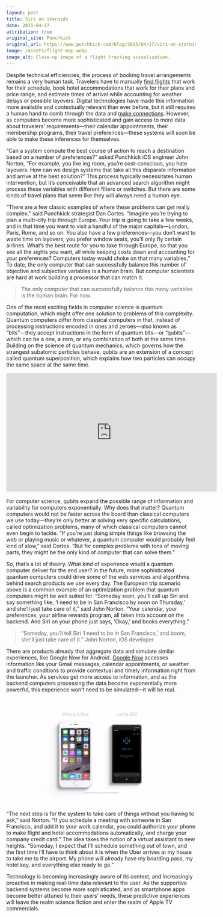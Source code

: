 ```yaml
---
layout: post
title: Siri on steroids
date: 2015-04-27
attribution: true
original_site: Punchkick
original_url: https://www.punchkick.com/blog/2015/04/27/siri-on-steroids-taking-virtual-assistants-to-the-next-level
image: /assets/flight-map.webp
image_alt: Close-up image of a flight tracking visualization.
---
```

Despite technical efficiencies, the process of booking travel arrangements remains a very human task. Travelers have to manually [find flights](https://www.punchkick.com/blog/2015/04/16/connected-travel-the-mobile-digital-all-knowing-travel-agent) that work for their schedule, book hotel accommodations that work for their plans and price range, and estimate times of arrival while accounting for weather delays or possible layovers. Digital technologies have made this information more available and contextually relevant than ever before, but it still requires a human hand to comb through the data and [make connections](https://www.punchkick.com/blog/2015/04/20/streamlining-the-traveler-journey-with-mobile-apps). However, as computers become more sophisticated and gain access to more data about travelers’ requirements—their calendar appointments, their membership programs, their travel preferences—these systems will soon be able to make these inferences for themselves.

“Can a system compute the best course of action to reach a destination based on a number of preferences?” asked Punchkick iOS engineer John Norton, “For example, you like leg room, you’re cost-conscious, you hate layovers. How can we design systems that take all this disparate information and arrive at the best solution?” This process typically necessitates human intervention, but it’s conceivable that an advanced search algorithm might process these variables with different filters or switches. But there are some kinds of travel plans that seem like they will always need a human eye.

“There are a few classic examples of where these problems can get really complex,” said Punchkick strategist Dan Cortes. “Imagine you’re trying to plan a multi-city trip through Europe. Your trip is going to take a few weeks, and in that time you want to visit a handful of the major capitals—London, Paris, Rome, and so on. You also have a few preferences—you don’t want to waste time on layovers, you prefer window seats, you’ll only fly certain airlines. What’s the best route for you to take through Europe, so that you see all the sights you want, all while keeping costs down and accounting for your preferences? Computers today would choke on that many variables.” To date, the only computer that can successfully balance this number of objective and subjective variables is a human brain. But computer scientists are hard at work building a processor that can match it.

> The only computer that can successfully balance this many variables is the human brain. For now.

One of the most exciting fields in computer science is quantum computation, which might offer one solution to problems of this complexity. Quantum computers differ from classical computers in that, instead of processing instructions encoded in ones and zeroes—also known as “bits”—they accept instructions in the form of quantum bits—or “qubits”—which can be a one, a zero, or any combination of both at the same time. Building on the science of quantum mechanics, which governs how the strangest subatomic particles behave, qubits are an extension of a concept called quantum superposition, which explains how two particles can occupy the same space at the same time.

<iframe width="560" height="315" src="https://www.youtube-nocookie.com/embed/g_IaVepNDT4?si=KMnF31BFr1PQ-slZ&amp;controls=0" title="YouTube video player" frameborder="0" allow="accelerometer; autoplay; clipboard-write; encrypted-media; gyroscope; picture-in-picture; web-share" allowfullscreen></iframe>

For computer science, qubits expand the possible range of information and variability for computers exponentially. Why does that matter? Quantum computers would not be faster across the board than classical computers we use today—they’re only better at solving very specific calculations, called optimization problems, many of which classical computers cannot even begin to tackle. “If you’re just doing simple things like browsing the web or playing music or whatever, a quantum computer would probably feel kind of slow,” said Cortes. “But for complex problems with tons of moving parts, they might be the only kind of computer that can solve them.”

So, that’s a lot of theory. What kind of experience would a quantum computer deliver for the end user? In the future, more sophisticated quantum computers could drive some of the web services and algorithms behind search products we use every day. The European trip scenario above is a common example of an optimization problem that quantum computers might be well suited for. “Someday soon, you’ll call up Siri and say something like, ‘I need to be in San Francisco by noon on Thursday,’ and she’ll just take care of it,” said John Norton. “Your calendar, your preferences, your airline rewards program, all taken into account on the backend. And Siri on your phone just says, ‘Okay,’ and books everything.”

> “Someday, you’ll tell Siri ‘I need to be in San Francisco,’ and boom, she’ll just take care of it.”
> John Norton, iOS developer

There are products already that aggregate data and simulate similar experiences, like Google Now for Android. [Google Now](https://www.punchkick.com/blog/2015/01/30/google-now-introduces-app-integrations-to-connect-with-audiences-in-new-ways) accesses information like your Gmail messages, calendar appointments, or weather and traffic conditions to provide contextual and timely information right from the launcher. As services get more access to information, and as the backend computers processing the data become exponentially more powerful, this experience won’t need to be simulated—it will be real.

![](/assets/cortana-vs-siri.png)

“The next step is for the system to take care of things without you having to ask,” said Norton. “If you schedule a meeting with someone in San Francisco, and add it to your work calendar, you could authorize your phone to make flight and hotel accommodations automatically, and charge your company credit card.” The idea takes the notion of a virtual assistant to new heights. “Someday, I expect that I’ll schedule something out of town, and the first time I’ll have to think about it is when the Uber arrives at my house to take me to the airport. My phone will already have my boarding pass, my hotel key, and everything else ready to go.”

Technology is becoming increasingly aware of its context, and increasingly proactive in making real-time data relevant to the user. As the supportive backend systems become more sophisticated, and as smartphone apps become better attuned to their users’ needs, these predictive experiences will leave the realm science fiction and enter the realm of Apple TV commercials.